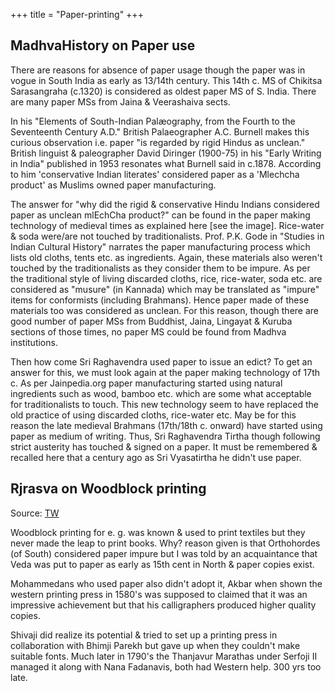 +++
title = "Paper-printing"
+++

## MadhvaHistory on Paper use
There are reasons for absence of paper usage though the paper was in vogue in South India as early as 13/14th century. This 14th c. MS of Chikitsa Sarasangraha (c.1320) is considered as oldest paper MS of S. India. There are many paper MSs from Jaina & Veerashaiva sects. 

In his "Elements of South-Indian Palæography, from the Fourth to the Seventeenth Century A.D." British Palaeographer A.C. Burnell makes this curious observation  i.e. paper "is regarded by rigid Hindus as unclean." British linguist & paleographer David Diringer (1900-75) in his "Early Writing in India" published in 1953 resonates what Burnell said in c.1878. According to him 'conservative Indian literates' considered paper as a 'Mlechcha product' as Muslims owned paper manufacturing.

The answer for "why did the rigid & conservative Hindu Indians considered paper as unclean mlEchCha product?" can be found in the paper making technology of medieval times as explained here [see the image]. Rice-water & soda were/are not touched by traditionalists. Prof. P.K. Gode in "Studies in Indian Cultural History" narrates the paper manufacturing process which lists old cloths, tents etc. as ingredients. Again, these materials also weren't touched by the traditionalists as they consider them to be impure. As per the traditional style of living discarded cloths, rice, rice-water, soda etc. are considered as "musure" (in Kannada) which may be translated as "impure" items for conformists (including Brahmans). Hence paper made of these materials too was considered as unclean. For this reason, though there are good number of paper MSs from Buddhist, Jaina, Lingayat & Kuruba sections of those times, no paper MS could be found from Madhva institutions.

Then how come Sri Raghavendra used paper to issue an edict? To get an answer for this, we must look again at the paper making technology of 17th c. As per Jainpedia.org paper manufacturing started using natural ingredients such as wood, bamboo etc. which are some what acceptable for traditionalists to touch. This new technology seem to have replaced the old practice of using discarded cloths, rice-water etc. May be for this reason the late medieval Brahmans (17th/18th c. onward) have started using paper as medium of writing. Thus, Sri Raghavendra Tirtha though following strict austerity has touched & signed on a paper. It must be remembered & recalled here that a century ago as Sri Vyasatirtha he didn't use paper.

## Rjrasva on Woodblock printing
Source: [TW](https://twitter.com/Rjrasva/status/1640359384562663424)

Woodblock printing for e. g. was known & used to print textiles but they never made the leap to print books. Why? reason given is that Orthohordes (of South) considered paper impure but I was told by an acquaintance that Veda was put to paper as early as 15th cent in North & paper copies exist. 

Mohammedans who used paper also didn't adopt it, Akbar when shown the western printing press in 1580's was supposed to claimed that it was an impressive achievement but that his calligraphers produced higher quality copies.

Shivaji did realize its potential & tried to set up a printing press in collaboration with Bhimji Parekh but gave up when they couldn't make suitable fonts. Much later in 1790's the Thanjavur Marathas under Serfoji II managed it along with Nana Fadanavis, both had Western help. 300 yrs too late.

